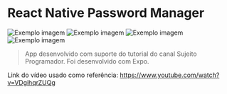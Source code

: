 # React Native Password Manager

<img src="repoImages/imagem1.jpeg" alt="Exemplo imagem">
<img src="repoImages/imagem2.jpeg" alt="Exemplo imagem">
<img src="repoImages/imagem3.jpeg" alt="Exemplo imagem">
<img src="repoImages/imagem4.jpeg" alt="Exemplo imagem">

> App desenvolvido com suporte do tutorial do canal Sujeito Programador. Foi desenvolvido com Expo.

Link do vídeo usado como referência: https://www.youtube.com/watch?v=VDgihqrZUQg
